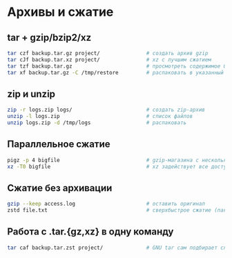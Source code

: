 # Архивы и сжатие

## tar + gzip/bzip2/xz

```bash
tar czf backup.tar.gz project/               # создать архив gzip
tar cJf backup.tar.xz project/               # xz с лучшим сжатием
tar tzf backup.tar.gz                        # просмотреть содержимое без распаковки
tar xf backup.tar.gz -C /tmp/restore         # распаковать в указанный каталог
```

## zip и unzip

```bash
zip -r logs.zip logs/                        # создать zip-архив
unzip -l logs.zip                            # список файлов
unzip logs.zip -d /tmp/logs                  # распаковать
```

## Параллельное сжатие

```bash
pigz -p 4 bigfile                            # gzip-магазина с несколькими потоками
xz -T0 bigfile                               # xz задействует все доступные ядра
```

## Сжатие без архивации

```bash
gzip --keep access.log                       # оставить оригинал
zstd file.txt                                # сверхбыстрое сжатие (пакет zstd)
```

## Работа с .tar.{gz,xz} в одну команду

```bash
tar caf backup.tar.zst project/              # GNU tar сам подбирает сжатие по расширению
```
